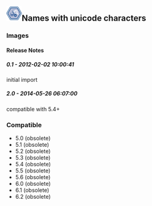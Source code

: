 ## <img src='./logo.jpg' width='40' height='40'>Names with unicode characters

### Images




#### Release Notes

##### 0.1 - 2012-02-02 10:00:41
initial import
##### 2.0 - 2014-05-26 06:07:00
compatible with 5.4+
### Compatible
 -  5.0 (obsolete)
 -   5.1 (obsolete)
 -   5.2 (obsolete)
 -   5.3 (obsolete)
 -   5.4 (obsolete)
 -   5.5 (obsolete)
 -   5.6 (obsolete)
 -   6.0 (obsolete)
 -   6.1 (obsolete)
 -   6.2 (obsolete)